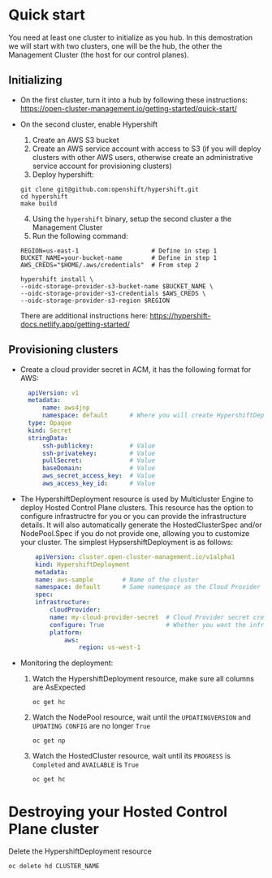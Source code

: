 # Quick start

You need at least one cluster to initialize as you hub. In this demostration we will start with two clusters, one will be the hub, the other the Management Cluster (the host for our control planes).

## Initializing
* On the first cluster, turn it into a hub by following these instructions:
https://open-cluster-management.io/getting-started/quick-start/

* On the second cluster, enable Hypershift
  1. Create an AWS S3 bucket
  2. Create an AWS service account with access to S3 (if you will deploy clusters with other AWS users, otherwise create an administrative service account for provisioning clusters)
  3. Deploy hypershift:
    ```shell
    git clone git@github.com:openshift/hypershift.git
    cd hypershift
    make build
    ```
  4. Using the `hypershift` binary, setup the second cluster a the Management Cluster
  5. Run the following command:
    ```shell
    REGION=us-east-1                    # Define in step 1
    BUCKET_NAME=your-bucket-name        # Define in step 1
    AWS_CREDS="$HOME/.aws/credentials"  # From step 2

    hypershift install \
    --oidc-storage-provider-s3-bucket-name $BUCKET_NAME \
    --oidc-storage-provider-s3-credentials $AWS_CREDS \
    --oidc-storage-provider-s3-region $REGION
    ```
    There are additional instructions here: https://hypershift-docs.netlify.app/getting-started/

## Provisioning clusters
* Create a cloud provider secret in ACM, it has the following format for AWS:
  ```yaml
    apiVersion: v1
    metadata:
        name: aws4jnp
        namespace: default      # Where you will create HypershiftDeployment resources
    type: Opaque
    kind: Secret
    stringData:
        ssh-publickey:          # Value
        ssh-privatekey:         # Value
        pullSecret:             # Value
        baseDomain:             # Value
        aws_secret_access_key:  # Value
        aws_access_key_id:      # Value
  ```
* The HypershiftDeployment resource is used by Multicluster Engine to deploy Hosted Control Plane clusters.  This resource has the option to configure infrastructre for you or you can provide the infrastructure details.  It will also automatically generate the HostedClusterSpec and/or NodePool.Spec if you do not provide one, allowing you to customize your cluster. The simplest HypsershiftDeployment is as follows:

    ```yaml
        apiVersion: cluster.open-cluster-management.io/v1alpha1
        kind: HypershiftDeployment
        metadata:
        name: aws-sample        # Name of the cluster
        namespace: default      # Same namespace as the Cloud Provider secret
        spec:
        infrastructure:
            cloudProvider:
            name: my-cloud-provider-secret  # Cloud Provider secret created in the previous step
            configure: True                 # Whether you want the infrastructure to be created
            platform:
                aws:
                    region: us-west-1
    ```
* Monitoring the deployment:
   1. Watch the HypershiftDeployment resource, make sure all columns are AsExpected
        ```shell
        oc get hc
        ```
    2. Watch the NodePool resource, wait until the `UPDATINGVERSION` and `UPDATING CONFIG` are no longer `True`
        ```shell
        oc get np
        ```
    3. Watch the HostedCluster resource, wait until its `PROGRESS` is `Completed` and `AVAILABLE` is `True`
        ```shell
        oc get hc
        ```

# Destroying your Hosted Control Plane cluster
Delete the HypershiftDeployment resource
```shell
oc delete hd CLUSTER_NAME
```